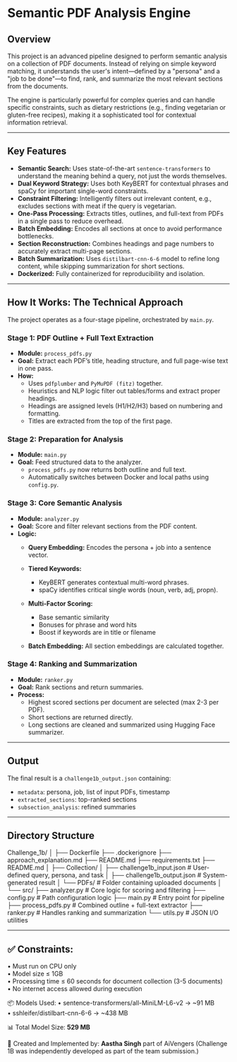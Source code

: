 # Semantic PDF Analysis Engine

## Overview

This project is an advanced pipeline designed to perform semantic analysis on a collection of PDF documents. Instead of relying on simple keyword matching, it understands the user's intent—defined by a "persona" and a "job to be done"—to find, rank, and summarize the most relevant sections from the documents.

The engine is particularly powerful for complex queries and can handle specific constraints, such as dietary restrictions (e.g., finding vegetarian or gluten-free recipes), making it a sophisticated tool for contextual information retrieval.

---

## Key Features

- **Semantic Search:** Uses state-of-the-art `sentence-transformers` to understand the meaning behind a query, not just the words themselves.
- **Dual Keyword Strategy:** Uses both KeyBERT for contextual phrases and spaCy for important single-word constraints.
- **Constraint Filtering:** Intelligently filters out irrelevant content, e.g., excludes sections with meat if the query is vegetarian.
- **One-Pass Processing:** Extracts titles, outlines, and full-text from PDFs in a single pass to reduce overhead.
- **Batch Embedding:** Encodes all sections at once to avoid performance bottlenecks.
- **Section Reconstruction:** Combines headings and page numbers to accurately extract multi-page sections.
- **Batch Summarization:** Uses `distilbart-cnn-6-6` model to refine long content, while skipping summarization for short sections.
- **Dockerized:** Fully containerized for reproducibility and isolation.

---

## How It Works: The Technical Approach

The project operates as a four-stage pipeline, orchestrated by `main.py`.

### Stage 1: PDF Outline + Full Text Extraction

- **Module:** `process_pdfs.py`
- **Goal:** Extract each PDF’s title, heading structure, and full page-wise text in one pass.
- **How:**
  - Uses `pdfplumber` and `PyMuPDF (fitz)` together.
  - Heuristics and NLP logic filter out tables/forms and extract proper headings.
  - Headings are assigned levels (H1/H2/H3) based on numbering and formatting.
  - Titles are extracted from the top of the first page.

### Stage 2: Preparation for Analysis

- **Module:** `main.py`
- **Goal:** Feed structured data to the analyzer.
  - `process_pdfs.py` now returns both outline and full text.
  - Automatically switches between Docker and local paths using `config.py`.

### Stage 3: Core Semantic Analysis

- **Module:** `analyzer.py`
- **Goal:** Score and filter relevant sections from the PDF content.
- **Logic:**
  - **Query Embedding:** Encodes the persona + job into a sentence vector.
  - **Tiered Keywords:**
    - KeyBERT generates contextual multi-word phrases.
    - spaCy identifies critical single words (noun, verb, adj, propn).

  - **Multi-Factor Scoring:**
    - Base semantic similarity
    - Bonuses for phrase and word hits
    - Boost if keywords are in title or filename
  - **Batch Embedding:** All section embeddings are calculated together.

### Stage 4: Ranking and Summarization

- **Module:** `ranker.py`
- **Goal:** Rank sections and return summaries.
- **Process:**
  - Highest scored sections per document are selected (max 2-3 per PDF).
  - Short sections are returned directly.
  - Long sections are cleaned and summarized using Hugging Face summarizer.

---

## Output

The final result is a `challenge1b_output.json` containing:
- `metadata`: persona, job, list of input PDFs, timestamp
- `extracted_sections`: top-ranked sections
- `subsection_analysis`: refined summaries

---

## Directory Structure

Challenge_1b/
│
├── Dockerfile
├── .dockerignore
├── approach_explanation.md
├── README.md
├── requirements.txt
├── README.md
│
├── Collection/
│ ├── challenge1b_input.json # User-defined query, persona, and task
│ ├── challenge1b_output.json # System-generated result
│ └── PDFs/ # Folder containing uploaded documents
│
└── src/
├── analyzer.py # Core logic for scoring and filtering
├── config.py # Path configuration logic
├── main.py # Entry point for pipeline
├── process_pdfs.py # Combined outline + full-text extractor
├── ranker.py # Handles ranking and summarization
└── utils.py # JSON I/O utilities

---

## ✅ Constraints:

• Must run on CPU only  
• Model size ≤ 1GB  
• Processing time ≤ 60 seconds for document collection (3-5 documents)  
• No internet access allowed during execution  

📦 Models Used:
• sentence-transformers/all-MiniLM-L6-v2 → ~91 MB  
• sshleifer/distilbart-cnn-6-6           → ~438 MB  

📊 Total Model Size: **529 MB**

🎯 Created and Implemented by: **Aastha Singh** part of AiVengers
(Challenge 1B was independently developed as part of the team submission.)